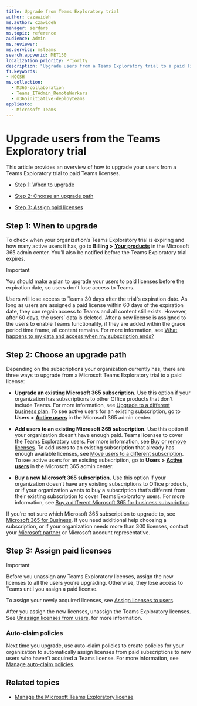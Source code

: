 ```yaml
---
title: Upgrade from Teams Exploratory trial
author: cazawideh
ms.author: czawideh
manager: serdars
ms.topic: reference
audience: Admin
ms.reviewer: 
ms.service: msteams
search.appverid: MET150
localization_priority: Priority
description: "Upgrade users from a Teams Exploratory trial to a paid license."
f1.keywords:
- NOCSH
ms.collection: 
  - M365-collaboration
  - Teams_ITAdmin_RemoteWorkers
  - m365initiative-deployteams
appliesto: 
  - Microsoft Teams
---
```


# Upgrade users from the Teams Exploratory trial

This article provides an overview of how to upgrade your users from a Teams Exploratory trial to paid Teams licenses.

- [Step 1: When to upgrade](#step-1-when-to-upgrade)

- [Step 2: Choose an upgrade path](#step-2-choose-an-upgrade-path)

- [Step 3: Assign paid licenses](#step-3-assign-paid-licenses)

## Step 1: When to upgrade  

To check when your organization’s Teams Exploratory trial is expiring and how many active users it has, go to **Billing >** <a href="https://go.microsoft.com/fwlink/p/?linkid=842054" target="_blank"><b>Your products</b></a> in the Microsoft 365 admin center. You’ll also be notified before the Teams Exploratory trial expires.

> [!IMPORTANT]
> You should make a plan to upgrade your users to paid licenses before the expiration date, so users don’t lose access to Teams.
>
> Users will lose access to Teams 30 days after the trial's expiration date. As long as users are assigned a paid license within 60 days of the expiration date, they can regain access to Teams and all content still exists. However, after 60 days, the users’ data is deleted. After a new license is assigned to the users to enable Teams functionality, if they are added within the grace period time frame, all content remains. For more information, see <a href="/microsoft-365/commerce/subscriptions/what-if-my-subscription-expires?view=o365-worldwide" target="_blank">What happens to my data and access when my subscription ends?</a>

## Step 2: Choose an upgrade path

Depending on the subscriptions your organization currently has, there are three ways to upgrade from a Microsoft Teams Exploratory trial to a paid license:

- **Upgrade an existing Microsoft 365 subscription.** Use this option if your organization has subscriptions to other Office products that don’t include Teams. For more information, see <a href="/microsoft-365/commerce/subscriptions/upgrade-to-different-plan?view=o365-worldwide" target="_blank">Upgrade to a different business plan</a>. To see active users for an existing subscription, go to **Users >** <a href="https://go.microsoft.com/fwlink/p/?linkid=834822" target="_blank"><b>Active users</b></a> in the Microsoft 365 admin center.

- **Add users to an existing Microsoft 365 subscription.** Use this option if your organization doesn’t have enough paid. Teams licenses to cover the Teams Exploratory users. For more information, see <a href="/microsoft-365/commerce/licenses/buy-licenses?view=o365-worldwide" target="_blank">Buy or remove licenses</a>. To add users to an existing subscription that already has enough available licenses, see <a href="/microsoft-365/commerce/subscriptions/move-users-different-subscription?view=o365-worldwide" target="_blank">Move users to a different subscription</a>. To see active users for an existing subscription, go to **Users >** <a href="https://go.microsoft.com/fwlink/p/?linkid=834822" target="_blank"><b>Active users</b></a> in the Microsoft 365 admin center.

- **Buy a new Microsoft 365 subscription.** Use this option if your organization doesn’t have any existing subscriptions to Office products, or if your organization wants to buy a subscription that’s different from their existing subscription to cover Teams Exploratory users.  For more information, see <a href="/microsoft-365/commerce/try-or-buy-microsoft-365?view=o365-worldwide%22%20\#buy-a-different-subscription" target="_blank">Buy a different Microsoft 365 for business subscription</a>.

If you’re not sure which Microsoft 365 subscription to upgrade to, see <a href="https://www.microsoft.com/microsoft-365/business#coreui-heading-hiatrep" target="_blank">Microsoft 365 for Business</a>. If you need additional help choosing a subscription, or if your organization needs more than 300 licenses, contact your <a href="https://www.microsoft.com/en-us/solution-providers/home" target="_blank">Microsoft partner</a> or Microsoft account representative.

## Step 3: Assign paid licenses

> [!IMPORTANT]
> Before you unassign any Teams Exploratory licenses, assign the new licenses to all the users you’re upgrading. Otherwise, they lose access to Teams until you assign a paid license.  

To assign your newly acquired licenses, see <a href="/microsoft-365/admin/manage/assign-licenses-to-users?view=o365-worldwide&viewFallbackFrom=o365-worldwide%22%20%5C" target="_blank">Assign licenses to users</a>.  

After you assign the new licenses, unassign the Teams Exploratory licenses. See <a href="/microsoft-365/admin/manage/remove-licenses-from-users?view=o365-worldwide" target="_blank">Unassign licenses from users</a>, for more information.

### Auto-claim policies

Next time you upgrade, use auto-claim policies to create policies for your organization to automatically assign licenses from paid subscriptions to new users who haven’t acquired a Teams license. For more information, see <a href="/microsoft-365/commerce/licenses/manage-auto-claim-policies?view=o365-worldwide" target="_blank">Manage auto-claim policies</a>.

## Related topics

- [Manage the Microsoft Teams Exploratory license](teams-exploratory.md)
